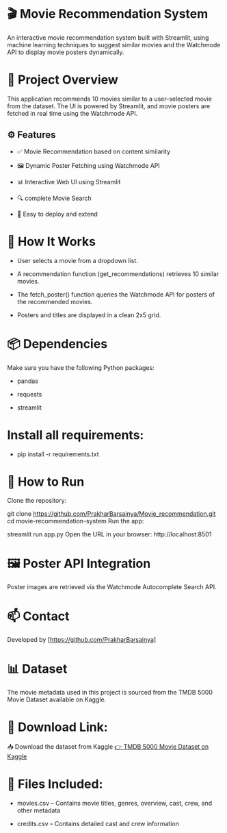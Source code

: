 # 🎬 Movie Recommendation System
An interactive movie recommendation system built with Streamlit, using machine learning techniques to suggest similar movies and the Watchmode API to display movie posters dynamically.

# 📌 Project Overview
This application recommends 10 movies similar to a user-selected movie from the dataset. The UI is powered by Streamlit, and movie posters are fetched in real time using the Watchmode API.

## ⚙️ Features
- ✅ Movie Recommendation based on content similarity

- 🖼️ Dynamic Poster Fetching using Watchmode API

- 📊 Interactive Web UI using Streamlit

- 🔍 complete Movie Search

- 🧠 Easy to deploy and extend

# 🧠 How It Works
- User selects a movie from a dropdown list.

- A recommendation function (get_recommendations) retrieves 10 similar movies.

- The fetch_poster() function queries the Watchmode API for posters of the recommended movies.

- Posters and titles are displayed in a clean 2x5 grid.

# 📦 Dependencies
Make sure you have the following Python packages:

- pandas

- requests

- streamlit



# Install all requirements:
- pip install -r requirements.txt
# 🚀 How to Run
Clone the repository:

git clone https://github.com/PrakharBarsainya/Movie_recommendation.git
cd movie-recommendation-system
Run the app:

streamlit run app.py
Open the URL in your browser:
http://localhost:8501

# 🖼️ Poster API Integration
Poster images are retrieved via the Watchmode Autocomplete Search API.

# 📫 Contact
Developed by [https://github.com/PrakharBarsainya]

# 📊 Dataset
The movie metadata used in this project is sourced from the TMDB 5000 Movie Dataset available on Kaggle.

# 🔗 Download Link:
📥 Download the dataset from Kaggle
[👉 TMDB 5000 Movie Dataset on Kaggle](https://www.kaggle.com/datasets/tmdb/tmdb-movie-metadata)

# 📁 Files Included:
- movies.csv – Contains movie titles, genres, overview, cast, crew, and other metadata

- credits.csv – Contains detailed cast and crew information


